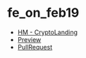 # fe_on_feb19

 - [HM - CryptoLanding](https://laliquenoare.github.io/fe_on_feb19/CryptoLanding)
 - [Preview](https://laliquenoare.github.io/fe_on_feb19/)
 - [PullRequest](https://github.com/Laliquenoare/fe_on_feb19/pull/1/files)